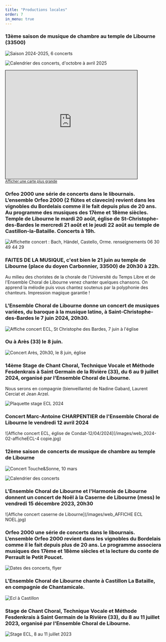 ```yaml
---
title: "Productions locales"
order: 7
in_menu: true
---
```

### 13ème saison de musique de chambre au temple de Libourne (33500)

![Saison 2024-2025, 6 concerts](images/web_2024-flyer-Temple-R.jpg)

![Calendrier des concerts, d'octobre à avril 2025](images/web_2024-flyer-Temple-V.jpg )

<iframe width="425" height="350" src="https://www.openstreetmap.org/export/embed.html?bbox=-0.24385571479797366%2C44.91112089837297%2C-0.2404090762138367%2C44.91283806409485&amp;layer=mapnik" style="border: 1px solid black"></iframe><br/><small><a href="https://www.openstreetmap.org/#map=19/44.911979/-0.242132&amp;layers=N">Afficher une carte plus grande</a></small>


### Orfeo 2000 une série de concerts dans le libournais. L’ensemble Orfeo 2000 (2 flûtes et clavecin) revient dans les vignobles du Bordelais comme il le fait depuis plus de 20 ans. Au programme des musiques des 17ème et 18ème siècles. Temple de Libourne le mardi 20 août, église de St-Christophe-des-Bardes le mercredi 21 août et le jeudi 22 août au temple de Castillon-la-Bataille. Concerts à 19h.

![Affichette concert : Bach, Händel, Castello, Orme. renseignements 06 30 49 44 29](images/2024-orfeo2000-Libournais.jpg)

### FAITES DE LA MUSIQUE, c'est bien le 21 juin au temple de Libourne (place du doyen Carbonnier, 33500) de 20h30 à 22h.

 Au milieu des choristes de la chorale de l'Université du Temps Libre et de l'Ensemble Choral de Libourne venez chanter quelques chansons. On apprend la mélodie puis vous chantez soutenus par la polyphonie des chanteurs. 
Impression magique garantie !

### L'Ensemble Choral de Libourne donne un concert de musiques variées, du baroque à la musique latino, à Saint-Christophe-des-Bardes le 7 juin 2024, 20h30.

![Affiche concert ECL, St Christophe des Bardes, 7 juin à l'église](/images/web_2024-ecl-ConcertStChristopheBardes-affiche.jpeg)

### Ou à Arès (33) le 8 juin.

![Concert Arès, 20h30, le 8 juin, église]({/images/2024-06-concertAres-affiche.jpg )


### 14ème Stage de Chant Choral, Technique Vocale et Méthode Fesdenkrais à Saint Germain de la Rivière (33), du 6 au 9 juillet 2024, organisé par l'Ensemble Choral de Libourne.

Nous serons en compagnie (bienveillante) de Nadine Gabard, Laurent Cerciat et Jean Arzel.

![Plaquette stage ECL 2024](/images/web_Stage-2024-lesOiseaux-affichette-page001.jpeg)


### Concert Marc-Antoine CHARPENTIER de l'Ensemble Choral de Libourne le vendredi 12 avril 2024

![Affiche concert ECL, église de Condat-12/04/2024](/images/web_2024-02-afficheECL-4 copie.jpg)


### 12ème saison de concerts de musique de chambre au temple de Libourne

![Concert Touche&Sonne, 10 mars](/images/web_afficheTemple-2024-03-10-TeS.jpg )

![Calendrier des concerts](/images/Flyer_2023_V_web.jpg)


### L'Ensemble Choral de Libourne et l'Harmonie de Libourne donnent un concert  de Noël à la Caserne de Libourne (mess) le vendredi 15 décembre 2023, 20h30 


![Affiche concert caserne de Libourne](/images/web_AFFICHE ECL NOEL.jpg)



### Orfeo 2000 une série de concerts dans le libournais. L’ensemble Orfeo 2000 revient dans les vignobles du Bordelais comme il le fait depuis plus de 20 ans. Le programme associera musiques des 17ème et 18ème siècles et la lecture du conte de Perrault le Petit Poucet.

![Dates des concerts, flyer](/images/web_Flyer-orfeo2000-2023-tous.jpg)



### L'Ensemble Choral de Libourne chante à Castillon La Bataille, en compagnie de Chantamicale.

![Ecl à Castillon](https://github.com/ensembleapertura/test-website-repo-3796/blob/main/images/affiche-16juin-Castillon.jpg?raw=true)


### Stage de Chant Choral, Technique Vocale et Méthode Fesdenkrais à Saint Germain de la Rivière (33), du 8 au 11 juillet 2023, organisé par l'Ensemble Choral de Libourne.

![Stage ECL, 8 au 11 juillet 2023](https://github.com/ensembleapertura/test-website-repo-3796/blob/main/images/web_Stage-2023-leau-affichette-page001.jpg?raw=true) 